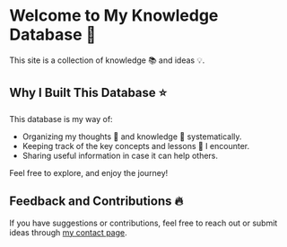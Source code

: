 # Welcome to My Knowledge Database :floppy_disk:

This site is a collection of knowledge :books: and ideas :bulb:.

## Why I Built This Database :star:

This database is my way of:

- Organizing my thoughts :thought_balloon: and knowledge :newspaper: systematically.
- Keeping track of the key concepts and lessons :memo: I encounter.
- Sharing useful information in case it can help others.

Feel free to explore, and enjoy the journey!

## Feedback and Contributions :fire:

If you have suggestions or contributions, feel free to reach out or submit ideas through [my contact page](contact.md).
